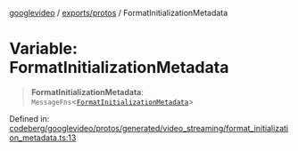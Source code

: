 [googlevideo](../../../README.md) / [exports/protos](../README.md) / FormatInitializationMetadata

# Variable: FormatInitializationMetadata

> **FormatInitializationMetadata**: `MessageFns`\<[`FormatInitializationMetadata`](../interfaces/FormatInitializationMetadata.md)\>

Defined in: [codeberg/googlevideo/protos/generated/video\_streaming/format\_initialization\_metadata.ts:13](https://github.com/LuanRT/googlevideo/blob/19854137cadaf49fd755394883dfd7fe5fdaba20/protos/generated/video_streaming/format_initialization_metadata.ts#L13)
